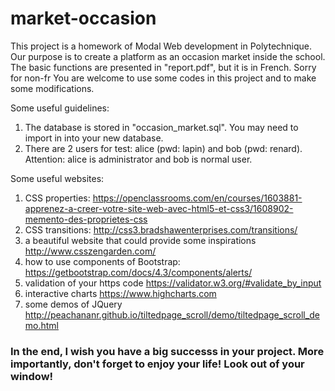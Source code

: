 # market-occasion

This project is a homework of Modal Web development in Polytechnique. 
Our purpose is to create a platform as an occasion market inside the school. The basic functions are presented in "report.pdf", but it is in French. Sorry for non-fr
You are welcome to use some codes in this project and to make some modifications. 

Some useful guidelines:
1. The database is stored in "occasion_market.sql". You may need to import in into your new database.
2. There are 2 users for test: alice (pwd: lapin) and bob (pwd: renard). 
  Attention: alice is administrator and bob is normal user.

Some useful websites:
1. CSS properties:
  https://openclassrooms.com/en/courses/1603881-apprenez-a-creer-votre-site-web-avec-html5-et-css3/1608902-memento-des-proprietes-css
2. CSS transitions:
  http://css3.bradshawenterprises.com/transitions/
3. a beautiful website that could provide some inspirations
  http://www.csszengarden.com/
4. how to use components of Bootstrap:
  https://getbootstrap.com/docs/4.3/components/alerts/
5. validation of your https code
  https://validator.w3.org/#validate_by_input
6. interactive charts 
  https://www.highcharts.com
7. some demos of JQuery
  http://peachananr.github.io/tiltedpage_scroll/demo/tiltedpage_scroll_demo.html
  
  
  
### In the end, I wish you have a big successs in your project. More importantly, don't forget to enjoy your life! Look out of your window!
  
